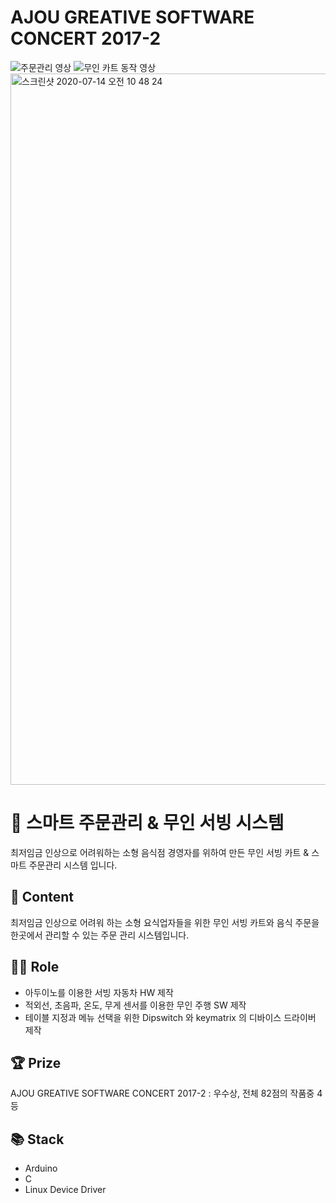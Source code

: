 # AJOU GREATIVE SOFTWARE CONCERT 2017-2

![주문관리 영상](https://user-images.githubusercontent.com/22605753/87369588-d7e6ba00-c5bb-11ea-9efd-e85a6c1aa976.gif)
![무인 카트 동작 영상](https://user-images.githubusercontent.com/22605753/87369636-f2b92e80-c5bb-11ea-943a-76f5fe02721d.gif)
<img width="1138" alt="스크린샷 2020-07-14 오전 10 48 24" src="https://user-images.githubusercontent.com/22605753/87371137-ae2f9200-c5bf-11ea-99f7-379441bd8595.png">

# 🍜 스마트 주문관리 & 무인 서빙 시스템
최저임금 인상으로 어려워하는 소형 음식점 경영자를 위하여 만든 무인 서빙 카트 & 스마트 주문관리 시스템 입니다.

## 📃 Content
최저임금 인상으로 어려워 하는 소형 요식업자들을 위한 무인 서빙 카트와 음식 주문을 한곳에서 관리할 수 있는 주문 관리 시스템입니다.

## 👨‍💻 Role
- 아두이노를 이용한 서빙 자동차 HW 제작
- 적외선, 초음파, 온도, 무게 센서를 이용한 무인 주행 SW 제작
- 테이블 지정과 메뉴 선택을 위한 Dipswitch 와 keymatrix 의 디바이스 드라이버 제작

## 🏆 Prize
AJOU GREATIVE SOFTWARE CONCERT 2017-2 : 우수상, 전체 82점의 작품중 4등

## 📚 Stack
- Arduino
- C
- Linux Device Driver

